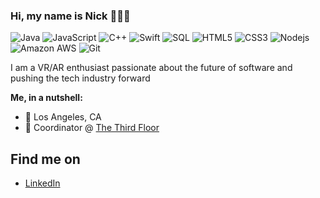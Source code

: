 ### Hi, my name is Nick 👋👨‍💻

![Java](https://img.shields.io/badge/-Java-red?style=flat-square&logo=java)
![JavaScript](https://img.shields.io/badge/-JavaScript-black?style=flat-square&logo=javascript)
![C++](https://img.shields.io/badge/-C++-blue)
![Swift](https://img.shields.io/badge/-Swift-white?style=flat-square&logo=swift)
![SQL](https://img.shields.io/badge/-SQL-blue)
![HTML5](https://img.shields.io/badge/-HTML5-white?style=flat-square&logo=html5)
![CSS3](https://img.shields.io/badge/-CSS3-blue?style=flat-square&logo=css3)
![Nodejs](https://img.shields.io/badge/-Nodejs-black?style=flat-square&logo=Node.js)
![Amazon AWS](https://img.shields.io/badge/Amazon%20AWS-232F3E?style=flat-square&logo=amazon-aws)
![Git](https://img.shields.io/badge/-Git-black?style=flat-square&logo=git)

I am a VR/AR enthusiast passionate about the future of software and pushing the tech industry forward

**Me, in a nutshell:**

- 📍 Los Angeles, CA
- 💼 Coordinator @ [The Third Floor](https://thethirdfloorinc.com/)

## Find me on
- <a href="https://www.linkedin.com/in/nicholas-r-070644b6/">LinkedIn</a>
